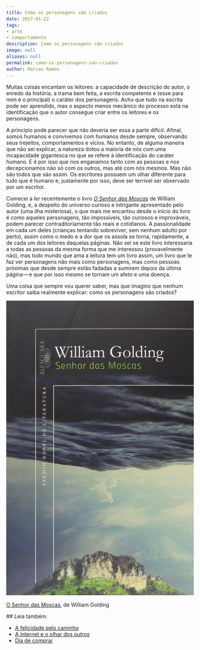 ```yaml
---
title: Como os personagens são criados
date: 2017-01-22
tags:
- arte
- comportamento
description: Como os personagens são criados
image: null
aliases: null
permalink: como-os-personagens-sao-criados
author: Marcos Ramon
---
```

Muitas coisas encantam os leitores: a capacidade de descrição do autor, o enredo da história, a trama bem feita, a escrita competente e (esse para mim é o principal) o caráter dos personagens. Acho que tudo na escrita pode ser aprendido, mas o aspecto menos mecânico do processo está na identificação que o autor consegue criar entre os leitores e os personagens.

A princípio pode parecer que não deveria ser essa a parte difícil. Afinal, somos humanos e convivemos com humanos desde sempre, observando seus trejeitos, comportamentos e vícios. No entanto, de alguma maneira que não sei explicar, a natureza dotou a maioria de nós com uma incapacidade gigantesca no que se refere à identificação do caráter humano. E é por isso que nos enganamos tanto com as pessoas e nos decepcionamos não só com os outros, mas até com nós mesmos. Mas não são todos que são assim. Os escritores possuem um olhar diferente para tudo que é humano e, justamente por isso, deve ser terrível ser observado por um escritor.

Comecei a ler recentemente o livro [_O Senhor das Moscas_](http://amzn.to/2keJX3T) de William Golding, e, a despeito do universo curioso e intrigante apresentado pelo autor (uma ilha misteriosa), o que mais me encantou desde o início do livro é como aqueles personagens, tão impossíveis, tão curiosos e improváveis, podem parecer contraditoriamente tão reais e cotidianos. A passionalidade em cada um deles (crianças tentando sobreviver, sem nenhum adulto por perto), assim como o medo e a dor que os assola se torna, rapidamente, a de cada um dos leitores daquelas páginas. Não sei se este livro interessaria a todas as pessoas da mesma forma que me interessou (provavelmente não), mas todo mundo que ama a leitura tem um livro assim, um livro que te faz ver personagens não mais como personagens, mas como pessoas próximas que desde sempre estão fadadas a sumirem depois da última página — e que por isso mesmo se tornam um afeto e uma doença.

Uma coisa que sempre vou querer saber, mas que imagino que nenhum escritor saiba realmente explicar: como os personagens são criados?

<img src="/assets/img/como-os-personagens-são criados-medium.jpeg">

[O Senhor das Moscas](http://amzn.to/2keJX3T), de William Golding


<div class="leia-tambem" markdown="1">
## Leia também:

- <a href="/a-felicidade-pelo-caminho">A felicidade pelo caminho</a>
- <a href="/a-internet-e-o-olhar-dos-outros">A internet e o olhar dos outros</a>
- <a href="/dia-de-comprar">Dia de comprar</a>
</div>